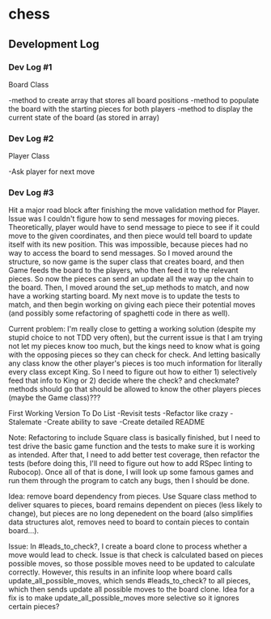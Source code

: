 # chess

## Development Log

### Dev Log #1

Board Class

-method to create array that stores all board positions
-method to populate the board with the starting pieces for both players
-method to display the current state of the board (as stored in array)

### Dev Log #2

Player Class

-Ask player for next move

### Dev Log #3

Hit a major road block after finishing the move validation method for Player. Issue was I couldn't figure how to send messages for moving pieces. Theoretically, player would have to send message to piece to see if it could move to the given coordinates, and then piece would tell board to update itself with its new position. This was impossible, because pieces had no way to access the board to send messages. So I moved around the structure, so now game is the super class that creates board, and then Game feeds the board to the players, who then feed it to the relevant pieces. So now the pieces can send an update all the way up the chain to the board. Then, I moved around the set_up methods to match, and now have a working starting board. My next move is to update the tests to match, and then begin working on giving each piece their potential moves (and possibly some refactoring of spaghetti code in there as well). 

Current problem: I'm really close to getting a working solution (despite my stupid choice to not TDD very often), but the current issue is that I am trying not let my pieces know too much, but the kings need to know what is going with the opposing pieces so they can check for check. And letting basically any class know the other player's pieces is too much information for literally every class except King. So I need to figure out how to either 1) selectively feed that info to King or 2) decide where the check? and checkmate? methods should go that should be allowed to know the other players pieces (maybe the Game class)???

First Working Version
To Do List
-Revisit tests
-Refactor like crazy
-Stalemate
-Create ability to save
-Create detailed README

Note: Refactoring to include Square class is basically finished, but I need to
test drive the basic game function and the tests to make sure it is working as
intended. After that, I need to add better test coverage, then refactor the
tests (before doing this, I'll need to figure out how to add RSpec linting to
Rubocop). Once all of that is done, I will look up some famous games and run them
through the program to catch any bugs, then I should be done.

Idea: remove board dependency from pieces. Use Square class method to deliver
squares to pieces, board remains dependent on pieces (less likely to change),
but pieces are no long depenedent on the board (also simplifies data structures alot,
removes need to board to contain pieces to contain board...).

Issue: In #leads_to_check?, I create a board clone to process whether a move would lead to check. Issue is that check is calculated based on pieces possible moves, so those possible moves need to be updated to calculate correctly. However, this results in an infinite loop where board calls
update_all_possible_moves, which sends #leads_to_check? to all pieces, which then sends update all possible moves to the board clone. Idea for a fix is to make update_all_possible_moves more selective so it ignores certain pieces? 